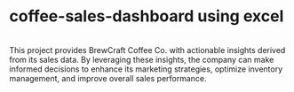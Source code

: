 # coffee-sales-dashboard using excel
<br>
This project provides BrewCraft Coffee Co. with actionable insights derived from its sales data. By leveraging these insights, the company can make informed decisions to enhance its marketing strategies, optimize inventory management, and improve overall sales performance.
</br>
